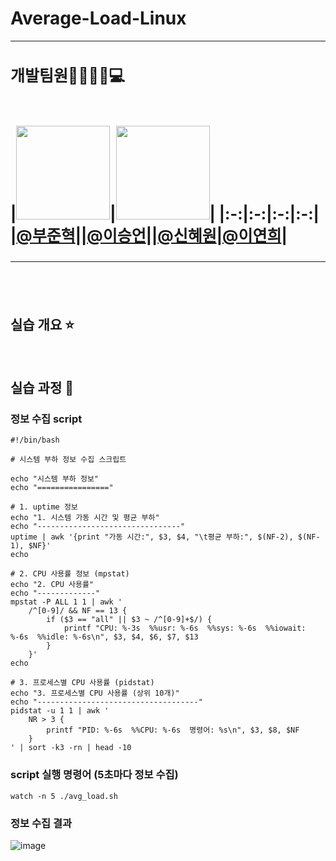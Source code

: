 # Average-Load-Linux

---

<h2 style="font-size: 25px;"> 개발팀원👨‍👨‍👧‍👦💻<br>
<br>

|<img src="https://avatars.githubusercontent.com/u/66353700?v=4" width="150" height="150"/>|<img src="https://avatars.githubusercontent.com/u/98442485?v=4" width="150" height="150"/>|
|:-:|:-:|:-:|:-:|
|[@부준혁](https://github.com/BooJunhyuk)||[@이승언](https://github.com/haewoni)||[@신혜원](https://github.com/haewoni)|[@이연희](https://github.com/LeeYeonhee-00)|

---

<br>

## 실습 개요 :star:


<br>

## 실습 과정 :mag_right:
### 정보 수집 script
```
#!/bin/bash

# 시스템 부하 정보 수집 스크립트

echo "시스템 부하 정보"
echo "================"

# 1. uptime 정보
echo "1. 시스템 가동 시간 및 평균 부하"
echo "--------------------------------"
uptime | awk '{print "가동 시간:", $3, $4, "\t평균 부하:", $(NF-2), $(NF-1), $NF}'
echo

# 2. CPU 사용률 정보 (mpstat)
echo "2. CPU 사용률"
echo "-------------"
mpstat -P ALL 1 1 | awk '
    /^[0-9]/ && NF == 13 {
        if ($3 == "all" || $3 ~ /^[0-9]+$/) {
            printf "CPU: %-3s  %%usr: %-6s  %%sys: %-6s  %%iowait: %-6s  %%idle: %-6s\n", $3, $4, $6, $7, $13
        }
    }'
echo

# 3. 프로세스별 CPU 사용률 (pidstat)
echo "3. 프로세스별 CPU 사용률 (상위 10개)"
echo "------------------------------------"
pidstat -u 1 1 | awk '
    NR > 3 {
        printf "PID: %-6s  %%CPU: %-6s  명령어: %s\n", $3, $8, $NF
    }
' | sort -k3 -rn | head -10
```
### script 실행 명령어 (5초마다 정보 수집)
```
watch -n 5 ./avg_load.sh
```
### 정보 수집 결과
![image](https://github.com/user-attachments/assets/99247669-7a79-4d44-baf8-f9e09d7b7126)




